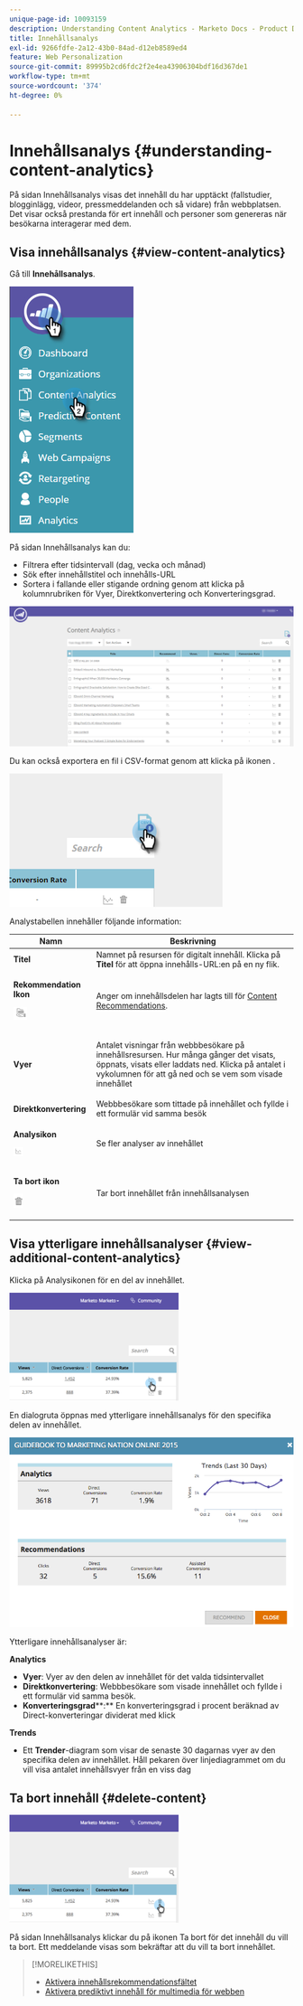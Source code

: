 ```yaml
---
unique-page-id: 10093159
description: Understanding Content Analytics - Marketo Docs - Product Documentation
title: Innehållsanalys
exl-id: 9266fdfe-2a12-43b0-84ad-d12eb8589ed4
feature: Web Personalization
source-git-commit: 89995b2cd6fdc2f2e4ea43906304bdf16d367de1
workflow-type: tm+mt
source-wordcount: '374'
ht-degree: 0%

---
```


# Innehållsanalys {#understanding-content-analytics}

På sidan Innehållsanalys visas det innehåll du har upptäckt (fallstudier, blogginlägg, videor, pressmeddelanden och så vidare) från webbplatsen. Det visar också prestanda för ert innehåll och personer som genereras när besökarna interagerar med dem.

## Visa innehållsanalys {#view-content-analytics}

Gå till **Innehållsanalys**.

![](assets/one.png)

På sidan Innehållsanalys kan du:

* Filtrera efter tidsintervall (dag, vecka och månad)
* Sök efter innehållstitel och innehålls-URL
* Sortera i fallande eller stigande ordning genom att klicka på kolumnrubriken för Vyer, Direktkonvertering och Konverteringsgrad.

![](assets/content-analytics-8-29-16-blur.png)

Du kan också exportera en fil i CSV-format genom att klicka på ikonen .

![](assets/image2016-8-29-13-3a51-3a49.png)

Analystabellen innehåller följande information:

<table> 
 <thead> 
  <tr> 
   <th colspan="1" rowspan="1">Namn</th> 
   <th colspan="1" rowspan="1">Beskrivning</th> 
  </tr> 
 </thead> 
 <tbody> 
  <tr> 
   <td colspan="1" rowspan="1"><strong>Titel</strong></td> 
   <td colspan="1" rowspan="1">Namnet på resursen för digitalt innehåll. Klicka på <strong>Titel</strong> för att öppna innehålls-URL:en på en ny flik.</td> 
  </tr> 
  <tr> 
   <td colspan="1"><p><strong>Rekommendation </strong><strong>Ikon</strong></p><p><img alt="—" width="24" src="assets/recommended-icon.png" data-linked-resource-id="10094267" data-linked-resource-type="attachment" data-base-url="https://docs.marketo.com" data-linked-resource-container-id="10093159" title="—"></p></td> 
   <td colspan="1">Anger om innehållsdelen har lagts till för <a href="#">Content Recommendations</a>.</td> 
  </tr> 
  <tr> 
   <td colspan="1" rowspan="1"><p><strong>Vyer</strong></p></td> 
   <td colspan="1" rowspan="1"><p>Antalet visningar från webbbesökare på innehållsresursen. Hur många gånger det visats, öppnats, visats eller laddats ned. Klicka på antalet i vykolumnen för att gå ned och se vem som visade innehållet</p></td> 
  </tr> 
  <tr> 
   <td colspan="1" rowspan="1"><strong>Direktkonvertering</strong></td> 
   <td colspan="1" rowspan="1">Webbbesökare som tittade på innehållet och fyllde i ett formulär vid samma besök</td> 
  </tr> 
  <tr> 
   <td colspan="1"><p><strong>Analysikon</strong></p><p><img alt="—" width="17" src="assets/analytics-icon.png" data-linked-resource-id="10097027" data-linked-resource-type="attachment" data-base-url="https://docs.marketo.com" data-linked-resource-container-id="10093159" title="—"></p></td> 
   <td colspan="1">Se fler analyser av innehållet</td> 
  </tr> 
  <tr> 
   <td colspan="1"><p><strong>Ta bort ikon</strong></p><p><img alt="—" src="assets/image2015-12-7-10-3a36-3a52.png" data-linked-resource-id="10096391" data-linked-resource-type="attachment" data-base-url="https://docs.marketo.com" data-linked-resource-container-id="10093159" title="—"></p></td> 
   <td colspan="1">Tar bort innehållet från innehållsanalysen</td> 
  </tr> 
 </tbody> 
</table>

## Visa ytterligare innehållsanalyser {#view-additional-content-analytics}

Klicka på Analysikonen för en del av innehållet.

![](assets/four.png)

En dialogruta öppnas med ytterligare innehållsanalys för den specifika delen av innehållet.

![](assets/five.png)

Ytterligare innehållsanalyser är:

**Analytics** 

* **Vyer**: Vyer av den delen av innehållet för det valda tidsintervallet
* **Direktkonvertering**: Webbbesökare som visade innehållet och fyllde i ett formulär vid samma besök.
* **Konverteringsgrad****:** En konverteringsgrad i procent beräknad av Direct-konverteringar dividerat med klick

**Trends**

* Ett **Trender**-diagram som visar de senaste 30 dagarnas vyer av den specifika delen av innehållet. Håll pekaren över linjediagrammet om du vill visa antalet innehållsvyer från en viss dag

## Ta bort innehåll {#delete-content}

![](assets/six.png)

På sidan Innehållsanalys klickar du på ikonen Ta bort för det innehåll du vill ta bort. Ett meddelande visas som bekräftar att du vill ta bort innehållet.

>[!MORELIKETHIS]
>
>* [Aktivera innehållsrekommendationsfältet](/help/marketo/product-docs/predictive-content/enabling-predictive-content/enable-the-content-recommendation-bar.md)
>* [Aktivera prediktivt innehåll för multimedia för webben](/help/marketo/product-docs/predictive-content/enabling-predictive-content/enable-predictive-content-for-web-rich-media.md)
